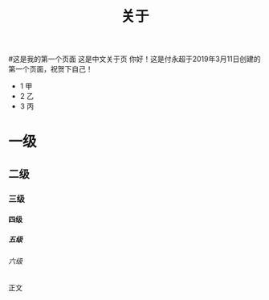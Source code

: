 ﻿---
title: "关于"
slug: "cn/about"
---

#这是我的第一个页面
这是中文关于页
你好！这是付永超于2019年3月11日创建的第一个页面，祝贺下自己！
- 1 甲
- 2 乙
- 3 丙
# 一级
## 二级
### 三级
#### 四级
##### 五级
###### 六级
正文
